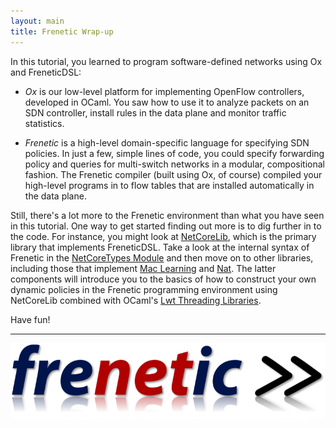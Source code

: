 ```yaml
---
layout: main
title: Frenetic Wrap-up
---
```


In this tutorial, you learned to program software-defined networks
using Ox and FreneticDSL:

  - *Ox* is our low-level platform for implementing OpenFlow controllers,
developed in OCaml.  You saw how to use it to analyze packets on
an SDN controller, install rules in the data plane and monitor traffic
statistics.

  - *Frenetic* is a high-level domain-specific language for specifying SDN
policies.  In just a few, simple lines of code, you could specify forwarding
policy and queries for multi-switch networks in a modular, compositional
fashion.  The Frenetic compiler (built using Ox, of course) compiled your
high-level programs in to flow tables that are installed automatically in
the data plane.

Still, there's a lot more to the Frenetic environment than what you
have seen in this tutorial.  One way to get started finding out more is
to dig further in to the code.  For instance, you might look at
[NetCoreLib](https://github.com/frenetic-lang/frenetic/tree/master/lib), which is the primary library that implements FreneticDSL.  Take a look at the internal syntax of Frenetic in the [NetCoreTypes Module](https://github.com/frenetic-lang/frenetic/blob/master/lib/NetCore_Types.mli) and then move on to other libraries, including those that implement [Mac Learning](https://github.com/frenetic-lang/frenetic/blob/master/lib/NetCore_MacLearning.mli) and
[Nat](https://github.com/frenetic-lang/frenetic/blob/master/lib/NetCore_NAT.ml).  The latter components will introduce you to the basics of
how to construct your own dynamic policies in the Frenetic programming
environment using NetCoreLib combined with OCaml's [Lwt Threading Libraries](http://ocsigen.org/lwt/manual).

Have fun!

--------------------

![Frenetic.][frenetic_logo]

[frenetic_logo]: ../images/frenetic-logo.png "Frenetic"
